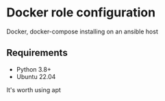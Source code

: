 # Docker role configuration
Docker, docker-compose installing on an ansible host

## Requirements
- Python 3.8+
- Ubuntu 22.04

It's worth using apt